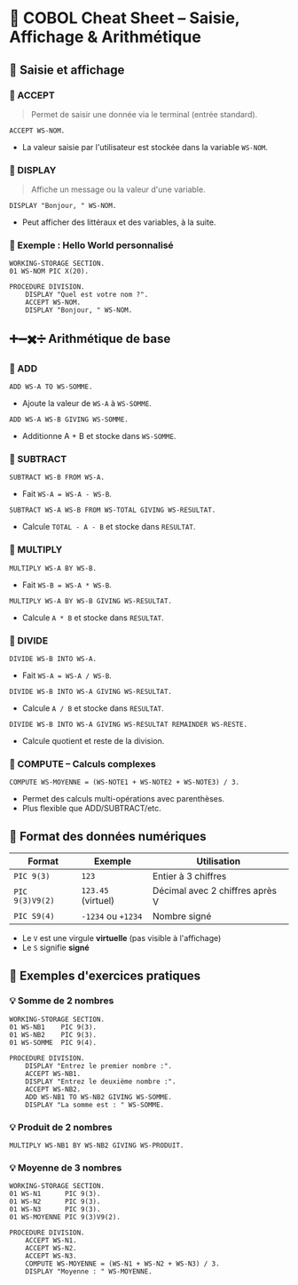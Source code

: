 # 🧾 COBOL Cheat Sheet – Saisie, Affichage & Arithmétique

## 🎤 Saisie et affichage

### 🔹 ACCEPT
> Permet de saisir une donnée via le terminal (entrée standard).

```cobol
ACCEPT WS-NOM.
```

* La valeur saisie par l'utilisateur est stockée dans la variable `WS-NOM`.

### 🔹 DISPLAY
> Affiche un message ou la valeur d'une variable.

```cobol
DISPLAY "Bonjour, " WS-NOM.
```

* Peut afficher des littéraux et des variables, à la suite.

### 🧪 Exemple : Hello World personnalisé

```cobol
WORKING-STORAGE SECTION.
01 WS-NOM PIC X(20).

PROCEDURE DIVISION.
    DISPLAY "Quel est votre nom ?".
    ACCEPT WS-NOM.
    DISPLAY "Bonjour, " WS-NOM.
```

## ➕➖✖️➗ Arithmétique de base

### 🔹 ADD

```cobol
ADD WS-A TO WS-SOMME.
```
* Ajoute la valeur de `WS-A` à `WS-SOMME`.

```cobol
ADD WS-A WS-B GIVING WS-SOMME.
```
* Additionne A + B et stocke dans `WS-SOMME`.

### 🔹 SUBTRACT

```cobol
SUBTRACT WS-B FROM WS-A.
```
* Fait `WS-A = WS-A - WS-B`.

```cobol
SUBTRACT WS-A WS-B FROM WS-TOTAL GIVING WS-RESULTAT.
```
* Calcule `TOTAL - A - B` et stocke dans `RESULTAT`.

### 🔹 MULTIPLY

```cobol
MULTIPLY WS-A BY WS-B.
```
* Fait `WS-B = WS-A * WS-B`.

```cobol
MULTIPLY WS-A BY WS-B GIVING WS-RESULTAT.
```
* Calcule `A * B` et stocke dans `RESULTAT`.

### 🔹 DIVIDE

```cobol
DIVIDE WS-B INTO WS-A.
```
* Fait `WS-A = WS-A / WS-B`.

```cobol
DIVIDE WS-B INTO WS-A GIVING WS-RESULTAT.
```
* Calcule `A / B` et stocke dans `RESULTAT`.

```cobol
DIVIDE WS-B INTO WS-A GIVING WS-RESULTAT REMAINDER WS-RESTE.
```
* Calcule quotient et reste de la division.

### 🧮 COMPUTE – Calculs complexes

```cobol
COMPUTE WS-MOYENNE = (WS-NOTE1 + WS-NOTE2 + WS-NOTE3) / 3.
```
* Permet des calculs multi-opérations avec parenthèses.
* Plus flexible que ADD/SUBTRACT/etc.

## 📏 Format des données numériques

| Format | Exemple | Utilisation |
|--------|---------|-------------|
| `PIC 9(3)` | `123` | Entier à 3 chiffres |
| `PIC 9(3)V9(2)` | `123.45` (virtuel) | Décimal avec 2 chiffres après V |
| `PIC S9(4)` | `-1234` ou `+1234` | Nombre signé |

* Le `V` est une virgule **virtuelle** (pas visible à l'affichage)
* Le `S` signifie **signé**

## 🧪 Exemples d'exercices pratiques

### 💡 Somme de 2 nombres

```cobol
WORKING-STORAGE SECTION.
01 WS-NB1    PIC 9(3).
01 WS-NB2    PIC 9(3).
01 WS-SOMME  PIC 9(4).

PROCEDURE DIVISION.
    DISPLAY "Entrez le premier nombre :".
    ACCEPT WS-NB1.
    DISPLAY "Entrez le deuxième nombre :".
    ACCEPT WS-NB2.
    ADD WS-NB1 TO WS-NB2 GIVING WS-SOMME.
    DISPLAY "La somme est : " WS-SOMME.
```

### 💡 Produit de 2 nombres

```cobol
MULTIPLY WS-NB1 BY WS-NB2 GIVING WS-PRODUIT.
```

### 💡 Moyenne de 3 nombres

```cobol
WORKING-STORAGE SECTION.
01 WS-N1      PIC 9(3).
01 WS-N2      PIC 9(3).
01 WS-N3      PIC 9(3).
01 WS-MOYENNE PIC 9(3)V9(2).

PROCEDURE DIVISION.
    ACCEPT WS-N1.
    ACCEPT WS-N2.
    ACCEPT WS-N3.
    COMPUTE WS-MOYENNE = (WS-N1 + WS-N2 + WS-N3) / 3.
    DISPLAY "Moyenne : " WS-MOYENNE.
```